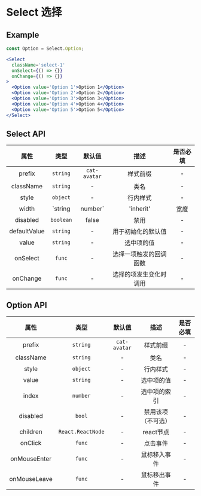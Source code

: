 # Select 选择

## Example

```jsx
const Option = Select.Option;

<Select
  className='select-1'
  onSelect={() => {}}
  onChange={() => {}}
>
  <Option value='Option 1'>Option 1</Option>
  <Option value='Option 2'>Option 2</Option>
  <Option value='Option 3'>Option 3</Option>
  <Option value='Option 4'>Option 4</Option>
  <Option value='Option 5'>Option 5</Option>
</Select>
```

## Select API

|    属性     |         类型          |    默认值    |                描述                | 是否必填 |
| :---------: | :-------------------: | :----------: | :--------------------------------: | :------: |
|   prefix    |       `string`        | `cat-avatar` |              样式前缀              |    -     |
|  className  |       `string`        |      -       |                类名                |    -     |
|    style    |       `object`        |      -       |              行内样式              |    -     |
|    width    |  `string | number`    |   'inherit'  |                宽度                |    -     |
|  disabled   |       `boolean`       |     false    |                禁用                |    -     |
|  defaultValue  |       `string`     |      -       |         用于初始化的默认值          |    -     |
|    value    |       `string`        |      -       |              选中项的值            |    -     |
|   onSelect  |       `func`          |      -       |        选择一项触发的回调函数        |    -     |
|   onChange  |       `func`          |      -       |        选择的项发生变化时调用        |    -     |

## Option API

|    属性     |         类型          |    默认值    |                描述                | 是否必填 |
| :---------: | :-------------------: | :----------: | :--------------------------------: | :------: |
|   prefix    |       `string`        | `cat-avatar` |              样式前缀               |    -     |
|  className  |       `string`        |      -       |                类名                 |    -     |
|    style    |       `object`        |      -       |              行内样式               |    -     |
|    value    |       `string`        |      -       |              选中项的值             |    -     |
|    index    |       `number`        |      -       |              选中项的索引           |    -     |
|  disabled   |       `bool`          |      -       |              禁用该项（不可选）      |    -     |
|  children   |   `React.ReactNode`   |      -       |              react节点              |    -     |
|   onClick   |       `func`          |      -       |              点击事件               |    -     |
| onMouseEnter |       `func`         |      -       |             鼠标移入事件            |    -     |
| onMouseLeave |       `func`         |      -       |             鼠标移出事件            |    -     |
